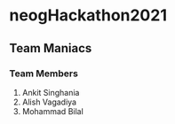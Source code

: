 # neogHackathon2021

## Team Maniacs

### Team Members
1. Ankit Singhania
2. Alish Vagadiya
3. Mohammad Bilal
